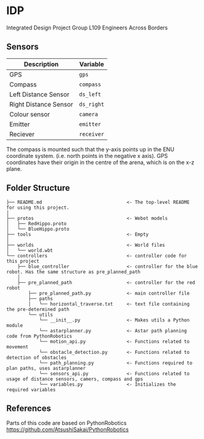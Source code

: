 # IDP
Integrated Design Project
Group L109
Engineers Across Borders

## Sensors
| Description  |  Variable  |
| ------------- | ------------- |
| GPS  | `gps`  |
| Compass  | `compass`  |
| Left Distance Sensor  | `ds_left`  |
| Right Distance Sensor  | `ds_right`  |
| Colour sensor  | `camera`  |
| Emitter  | `emitter`  |
| Reciever  | `receiver`  |

The compass is mounted such that the y-axis points up in the ENU coordinate system. (i.e. north points in the negative x axis).
GPS coordinates have their origin in the centre of the arena, which is on the x-z plane.

## Folder Structure

    ├── README.md                               <- The top-level README for using this project.
    │
    ├── protos                                  <- Webot models
    │   ├── RedHippo.proto
    │   └── BlueHippo.proto
    ├── tools                                   <- Empty
    │
    ├── worlds                                  <- World files
    │   └── world.wbt
    └── controllers                             <- controller code for this project
        ├── blue_controller                     <- controller for the blue robot. Has the same structure as pre_planned_path
        │
        ├── pre_planned_path                    <- controller for the red robot
            ├── pre_planned_path.py             <- main controller file
            ├── paths
            |   └── horizontal_traverse.txt     <- text file containing the pre-determined path
            └── utils
                └── __init__.py                 <- Makes utils a Python module
                └── astarplanner.py             <- Astar path planning code from PythonRobotics
                └── motion_api.py               <- Functions related to movement
                └── obstacle_detection.py       <- Functions related to detection of obstacles
                └── path_planning.py            <- Functions required to plan paths, uses astarplanner
                └── sensors_api.py              <- Functions related to usage of distance sensors, camers, compass and gps
                └── variables.py                <- Initializes the required variables

       
## References
Parts of this code are based on PythonRobotics https://github.com/AtsushiSakai/PythonRobotics
